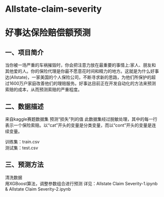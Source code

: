 # Allstate-claim-severity
# 好事达保险赔偿额预测

## 一、项目简介
当你被一场严重的车祸摧毁时，你会把注意力放在最重要的事情上:家人、朋友和其他爱的人。你的保险代理是你最不愿意花时间和精力的地方。这就是为什么好事达(Allstate)，一家美国的个人保险公司，不断寻求新的思路，为他们所保护的超过1600万户家庭改善他们的理赔服务。好事达目前正在开发自动化的方法来预测索赔的成本，从而预测索赔的严重程度。 

## 二、数据描述
来自kaggle赛题数据集
预测“损失”列的值
此数据集经过脱敏处理，其中的每一行表示一个保险索赔。以“cat”开头的变量是分类变量，而以“cont”开头的变量是连续变量。
    
训练集：train.csv    
测试集：test.csv    

## 三、预测方法
清洗数据    
用XGBoost算法，调整参数组合进行预测
详见：Allstate Claim Severity-1.ipynb & Allstate Claim Severity-2.ipynb
